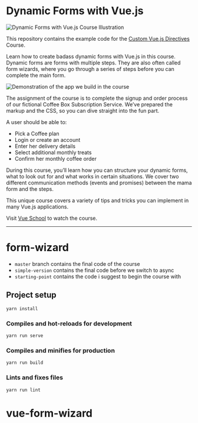 # Dynamic Forms with Vue.js
![Dynamic Forms with Vue.js Course Illustration](https://vueschool.s3.amazonaws.com/8377de88a94fc53f21e93c26c84beadc/dynamic-forms-vuejs.jpeg)

This repository contains the example code for the [Custom Vue.js Directives](https://vueschool.io/courses/dynamic-forms-vuejs) Course.

Learn how to create badass dynamic forms with Vue.js in this course. Dynamic forms are forms with multiple steps. They are also often called form wizards, where you go through a series of steps before you can complete the main form.

![Demonstration of the app we build in the course](https://i.imgur.com/yO9gGwp.gif)

The assignment of the course is to complete the signup and order process of our fictional Coffee Box Subscription Service. We’ve prepared the markup and the CSS, so you can dive straight into the fun part.

A user should be able to:

- Pick a Coffee plan
- Login or create an account
- Enter her delivery details
- Select additional monthly treats
- Confirm her monthly coffee order

During this course, you’ll learn how you can structure your dynamic forms, what to look out for and what works in certain situations. We cover two different communication methods (events and promises) between the mama form and the steps. 

This unique course covers a variety of tips and tricks you can implement in many Vue.js applications.

Visit [Vue School](https://vueschool.io/courses/dynamic-forms-vuejs) to watch the course.

---

# form-wizard

- `master` branch contains the final code of the course
- `simple-version` contains the final code before we switch to async
- `starting-point` contains the code i suggest to begin the course with

## Project setup
```
yarn install
```

### Compiles and hot-reloads for development
```
yarn run serve
```

### Compiles and minifies for production
```
yarn run build
```

### Lints and fixes files
```
yarn run lint
```
# vue-form-wizard
